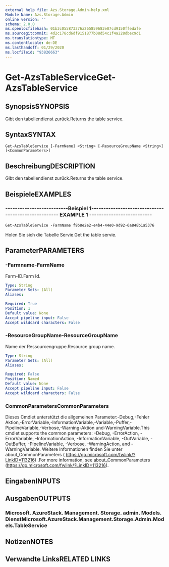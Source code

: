 ```yaml
---
external help file: Azs.Storage.Admin-help.xml
Module Name: Azs.Storage.Admin
online version: ''
schema: 2.0.0
ms.openlocfilehash: 01b3c055873276a265859683e07cd9150ffedafe
ms.sourcegitcommit: 4d2c178cd6df9151877b08d54c1f4a228dbec9d1
ms.translationtype: MT
ms.contentlocale: de-DE
ms.lasthandoff: 01/29/2020
ms.locfileid: "93826663"
---
```

# <span data-ttu-id="760e0-101">Get-AzsTableService</span><span class="sxs-lookup"><span data-stu-id="760e0-101">Get-AzsTableService</span></span>

## <span data-ttu-id="760e0-102">Synopsis</span><span class="sxs-lookup"><span data-stu-id="760e0-102">SYNOPSIS</span></span>
<span data-ttu-id="760e0-103">Gibt den tabellendienst zurück.</span><span class="sxs-lookup"><span data-stu-id="760e0-103">Returns the table service.</span></span>

## <span data-ttu-id="760e0-104">Syntax</span><span class="sxs-lookup"><span data-stu-id="760e0-104">SYNTAX</span></span>

```
Get-AzsTableService [-FarmName] <String> [-ResourceGroupName <String>] [<CommonParameters>]
```

## <span data-ttu-id="760e0-105">Beschreibung</span><span class="sxs-lookup"><span data-stu-id="760e0-105">DESCRIPTION</span></span>
<span data-ttu-id="760e0-106">Gibt den tabellendienst zurück.</span><span class="sxs-lookup"><span data-stu-id="760e0-106">Returns the table service.</span></span>

## <span data-ttu-id="760e0-107">Beispiele</span><span class="sxs-lookup"><span data-stu-id="760e0-107">EXAMPLES</span></span>

### <span data-ttu-id="760e0-108">--------------------------Beispiel 1--------------------------</span><span class="sxs-lookup"><span data-stu-id="760e0-108">-------------------------- EXAMPLE 1 --------------------------</span></span>
```
Get-AzsTableService -FarmName f9b8e2e2-e4b4-44e0-9d92-6a848b1a5376
```

<span data-ttu-id="760e0-109">Holen Sie sich die Tabelle Servie.</span><span class="sxs-lookup"><span data-stu-id="760e0-109">Get the table servie.</span></span>

## <span data-ttu-id="760e0-110">Parameter</span><span class="sxs-lookup"><span data-stu-id="760e0-110">PARAMETERS</span></span>

### <span data-ttu-id="760e0-111">-Farmname</span><span class="sxs-lookup"><span data-stu-id="760e0-111">-FarmName</span></span>
<span data-ttu-id="760e0-112">Farm-ID.</span><span class="sxs-lookup"><span data-stu-id="760e0-112">Farm Id.</span></span>

```yaml
Type: String
Parameter Sets: (All)
Aliases: 

Required: True
Position: 1
Default value: None
Accept pipeline input: False
Accept wildcard characters: False
```

### <span data-ttu-id="760e0-113">-ResourceGroupName</span><span class="sxs-lookup"><span data-stu-id="760e0-113">-ResourceGroupName</span></span>
<span data-ttu-id="760e0-114">Name der Ressourcengruppe.</span><span class="sxs-lookup"><span data-stu-id="760e0-114">Resource group name.</span></span>

```yaml
Type: String
Parameter Sets: (All)
Aliases: 

Required: False
Position: Named
Default value: None
Accept pipeline input: False
Accept wildcard characters: False
```

### <span data-ttu-id="760e0-115">CommonParameters</span><span class="sxs-lookup"><span data-stu-id="760e0-115">CommonParameters</span></span>
<span data-ttu-id="760e0-116">Dieses Cmdlet unterstützt die allgemeinen Parameter:-Debug,-Fehler Aktion,-ErrorVariable,-InformationVariable,-Variable,-Puffer,-PipelineVariable,-Verbose,-Warning-Aktion und-WarningVariable.</span><span class="sxs-lookup"><span data-stu-id="760e0-116">This cmdlet supports the common parameters: -Debug, -ErrorAction, -ErrorVariable, -InformationAction, -InformationVariable, -OutVariable, -OutBuffer, -PipelineVariable, -Verbose, -WarningAction, and -WarningVariable.</span></span> <span data-ttu-id="760e0-117">Weitere Informationen finden Sie unter about_CommonParameters ( https://go.microsoft.com/fwlink/?LinkID=113216) .</span><span class="sxs-lookup"><span data-stu-id="760e0-117">For more information, see about_CommonParameters (https://go.microsoft.com/fwlink/?LinkID=113216).</span></span>

## <span data-ttu-id="760e0-118">Eingaben</span><span class="sxs-lookup"><span data-stu-id="760e0-118">INPUTS</span></span>

## <span data-ttu-id="760e0-119">Ausgaben</span><span class="sxs-lookup"><span data-stu-id="760e0-119">OUTPUTS</span></span>

### <span data-ttu-id="760e0-120">Microsoft. AzureStack. Management. Storage. admin. Models. Dienst</span><span class="sxs-lookup"><span data-stu-id="760e0-120">Microsoft.AzureStack.Management.Storage.Admin.Models.TableService</span></span>

## <span data-ttu-id="760e0-121">Notizen</span><span class="sxs-lookup"><span data-stu-id="760e0-121">NOTES</span></span>

## <span data-ttu-id="760e0-122">Verwandte Links</span><span class="sxs-lookup"><span data-stu-id="760e0-122">RELATED LINKS</span></span>

